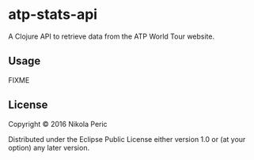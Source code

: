 # atp-stats-api

A Clojure API to retrieve data from the ATP World Tour website.

## Usage

FIXME

## License

Copyright © 2016 Nikola Peric

Distributed under the Eclipse Public License either version 1.0 or (at
your option) any later version.

